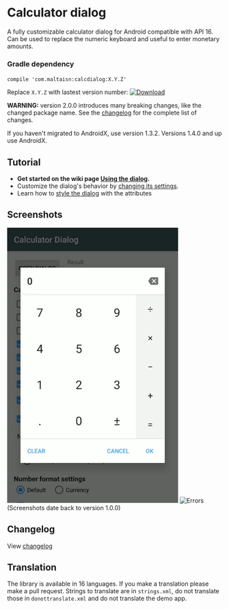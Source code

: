 # Calculator dialog
A fully customizable calculator dialog for Android compatible with API 16. Can be used to replace the numeric keyboard and useful to enter monetary amounts.

### Gradle dependency
`compile 'com.maltaisn:calcdialog:X.Y.Z'`

Replace `X.Y.Z` with lastest version number: [ ![Download](https://api.bintray.com/packages/maltaisn/calc-dialog/calc-dialog/images/download.svg) ](https://bintray.com/maltaisn/calc-dialog/calc-dialog/_latestVersion)

**WARNING:** version 2.0.0 introduces many breaking changes, like the changed package name. See the [changelog](/CHANGELOG.md) for the complete list of changes.

If you haven't migrated to AndroidX, use version 1.3.2. Versions 1.4.0 and up use AndroidX.

## Tutorial
- **Get started on the wiki page [Using the dialog](https://github.com/maltaisn/calcdialoglib/wiki/Using-the-dialog).**
- Customize the dialog's behavior by [changing its settings](https://github.com/maltaisn/calcdialoglib/wiki/Calculator-settings).
- Learn how to [style the dialog](https://github.com/maltaisn/calcdialoglib/wiki/Styling-the-calculator) with the attributes

## Screenshots
<img src="screenshots/demo.gif" alt="Demo" width="400px"/> <img src="screenshots/currency.gif" alt="Errors" width="400px"/>
(Screenshots date back to version 1.0.0)

## Changelog
View [changelog](/CHANGELOG.md)

## Translation
The library is available in 16 languages. If you make a translation please make a pull request. Strings to translate are in `strings.xml`, do not translate those in `donottranslate.xml` and do not translate the demo app.
